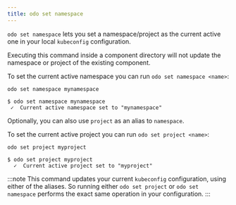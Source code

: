 ```yaml
---
title: odo set namespace
---
```


`odo set namespace` lets you set a namespace/project as the current active one in your local `kubeconfig` configuration.

Executing this command inside a component directory will not update the namespace or project of the existing component.

To set the current active namespace you can run `odo set namespace <name>`:
```console
odo set namespace mynamespace
```
```console
$ odo set namespace mynamespace
 ✓  Current active namespace set to "mynamespace"
```

Optionally, you can also use `project` as an alias to `namespace`.

To set the current active project you can run `odo set project <name>`:
```console
odo set project myproject
```
```console
$ odo set project myproject
  ✓  Current active project set to "myproject"
```

:::note
This command updates your current `kubeconfig` configuration, using either of the aliases.
So running either `odo set project` or `odo set namespace` performs the exact same operation in your configuration.
:::
